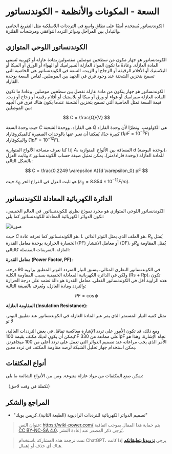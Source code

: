 # السعة - المكونات والأنظمة - الكوندنساتور

الكوندنساتور يُستخدم أيضًا على نطاق واسع في الترددات اللاسلكية مثل التفريغ الجانبي والتبادل بين المراحل ودوائر التردد التوافقي ومرشحات الفلترة.

## الكوندنساتور اللوحي المتوازي

الكوندنساتور هو جهاز مكون من سطحين موصلين مفصولين بمادة عازلة أو كهربية تُسمى المادة العازلة. وعادةً ما تكون المواد العازلة السيراميك أو الهواء أو الورق أو الميكا أو البلاستيك أو الأفلام الرقيقة أو الزجاج أو الزيت. السعة في الكوندنساتور هي الخاصية التي تسمح بتخزين الشحنة عند وجود فرق في الجهد بين الموصلين. تُقاس السعة بوحدة الفاراد.

الكوندنساتور هو جهاز يتكون من مادة عازلة تفصل بين سطحين موصلين. وعادةً ما تكون المادة العازلة سيراميك أو هواء أو ورق أو ميكا أو بلاستيك أو أفلام رقيقة أو زجاج أو زيت. قيمة السعة تمثل الخاصية التي تسمح بتخزين الشحنة عندما يكون هناك فرق في الجهد بين الموصلين:

$$
C = \frac{Q}{V}
$$

حيث وحدة السعة $C$ هي الفاراد، ووحدة الشحنة $Q$ هي الكولومب. ونظرًا لأن وحدة الفاراد كبيرة جدًا، يُمكننا أن نعبر عنها بالوحدات الصغيرة كالميكروفاراد ($1 \mu F = 10^{-6} F$) والبيكوفاراد ($1 pF = 10^{-12} F$).

إذا كنا نعرف مساحة الألواح المتوازية $A$، المسافة بين الألواح المتوازية $d$ (بوحدة البوصة)، وثابت العزل $\varepsilon$ للمادة العازلة (بوحدة فاراد/متر)، يمكن تمثيل صيغة حساب الكوندنساتور بالشكل التالي:

$$
C = \frac{0.2249 \varepsilon A}{d \varepsilon_0} pF
$$

حيث $\varepsilon_0$ هو ثابت العزل في الفراغ الحر ($\varepsilon_0 = 8.854 \times 10^{-12} F/m$).

## الدائرة الكهربائية المعادلة للكوندنساتور

الكوندنساتور اللوحي المتوازي هو مجرد نموذج نظري للكوندنساتور. في العالم الحقيقي، تكون الدوائر الكهربائية المعادلة للكوندنساتور كما يلي:

![صورة](https://img.wiki-power.com/d/wiki-media/img/20220411143753.png)

حيث $C$ هو الكوندنساتور كما نعرفه عادة، $L$ هو الملف الذي يمثل التوتر الذاتي، $R_s$ يُمثل الخسارة الحرارية بوحدة معامل القدرة (PF) أو معامل الانتشار (DF)، و$R_p$ يُمثل المقاومة العازلة. التعريفات المفصلة كالتالي:

**معامل القدرة (Power Factor, PF):**

في الكوندنساتور النظري المثالي، يسبق التيار المتردد التوتر المطبق بزاوية 90 درجة. ولكن في الدائرة الكهربائية المعادلة الحقيقية بسبب المقاومة الكلية (Rs + Rp)، تكون هذه الزاوية أقل في الكوندنساتور الفعلي. معامل القدرة هو دالة تعتمد على درجة الحرارة والتردد ومادة العازل، ويُعرف بالصيغة التالية:

$$
PF = \cos \phi
$$

**المقاومة العازلة (Insulation Resistance):**

تمثل كمية التيار المستمر الذي يمر عبر المادة العازلة في الكوندنساتور عند تطبيق التوتر. لا تو

ومع ذلك، قد تكون الأمور على تردد الإشارة معاكسة تمامًا. في بعض الترددات العالية، يمكن أن يكون لديك مكثف بقيمة 100nF أعلى ممانعة من 330pF تجاه الإشارة. وهذا هو الأمر الذي يجب مراعاته عند تصميم الدوائر التي تعمل على تردد أعلى من 100 ميجاهرتز. يمكن استخدام جهاز تحليل الشبكة لرصد مقاومة المكثف في تردد معين.

## أنواع المكثفات

يمكن صنع المكثفات من مواد عازلة متنوعة. ومن بين الأنواع الشائعة ما يلي:

（تكملة في وقت لاحق）

## المراجع والشكر

- "تصميم الدوائر الكهربائية للترددات الراديوية (الطبعة الثانية)_كريس بويك"

> عنوان النص: <https://wiki-power.com/>
> يتم حماية هذا المقال بموجب اتفاقية [CC BY-NC-SA 4.0](https://creativecommons.org/licenses/by/4.0/deed.zh)، يُرجى ذكر المصدر عند إعادة النشر.

> تمت ترجمة هذه المشاركة باستخدام ChatGPT، يرجى [**تزويدنا بتعليقاتكم**](https://github.com/linyuxuanlin/Wiki_MkDocs/issues/new) إذا كانت هناك أي حذف أو إهمال.